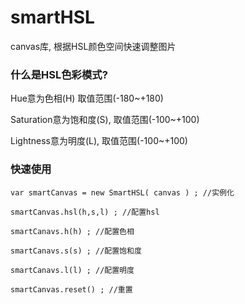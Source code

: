 # smartHSL
canvas库, 根据HSL颜色空间快速调整图片


### 什么是HSL色彩模式?

  Hue意为色相(H) 取值范围(-180~+180) 

  Saturation意为饱和度(S), 取值范围(-100~+100) 

  Lightness意为明度(L), 取值范围(-100~+100)

### 快速使用

  `var smartCanvas = new SmartHSL( canvas ) ; //实例化` 

  `smartCanvas.hsl(h,s,l) ; //配置hsl`

  `smartCanavs.h(h) ; //配置色相`

  `smartCanavs.s(s) ; //配置饱和度`

  `smartCanavs.l(l) ; //配置明度`

  `smartCanvas.reset() ; //重置`
